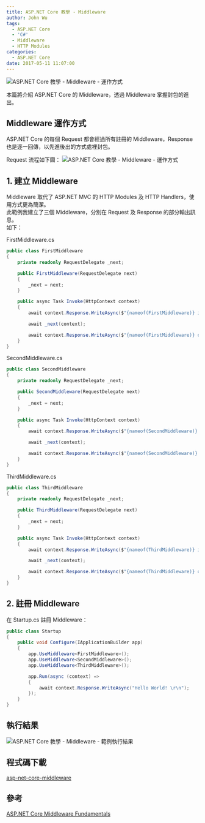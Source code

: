 ```yaml
---
title: ASP.NET Core 教學 - Middleware
author: John Wu
tags:
  - ASP.NET Core
  - 'C#'
  - Middleware
  - HTTP Modules
categories:
  - ASP.NET Core
date: 2017-05-11 11:07:00
---
```

![ASP.NET Core 教學 - Middleware - 運作方式](/images/pasted-114p.png)

本篇將介紹 ASP.NET Core 的 Middleware，透過 Middleware 掌握封包的進出。

<!-- more -->

## Middleware 運作方式

ASP.NET Core 的每個 Request 都會經過所有註冊的 Middleware，Response 也是逐一回傳，以先進後出的方式處裡封包。  

Request 流程如下圖：
![ASP.NET Core 教學 - Middleware - 運作方式](/images/pasted-114.gif)

## 1. 建立 Middleware

Middleware 取代了 ASP.NET MVC 的 HTTP Modules 及 HTTP Handlers，使用方式更為簡潔。  
此範例我建立了三個 Middleware，分別在 Request 及 Response 的部分輸出訊息。  
如下：

FirstMiddleware.cs
```cs
public class FirstMiddleware
{
    private readonly RequestDelegate _next;

    public FirstMiddleware(RequestDelegate next)
    {
        _next = next;
    }

    public async Task Invoke(HttpContext context)
    {
        await context.Response.WriteAsync($"{nameof(FirstMiddleware)} in. \r\n");

        await _next(context);

        await context.Response.WriteAsync($"{nameof(FirstMiddleware)} out. \r\n");
    }
}
```

SecondMiddleware.cs
```cs
public class SecondMiddleware
{
    private readonly RequestDelegate _next;

    public SecondMiddleware(RequestDelegate next)
    {
        _next = next;
    }

    public async Task Invoke(HttpContext context)
    {
        await context.Response.WriteAsync($"{nameof(SecondMiddleware)} in. \r\n");

        await _next(context);

        await context.Response.WriteAsync($"{nameof(SecondMiddleware)} out. \r\n");
    }
}
```

ThirdMiddleware.cs
```cs
public class ThirdMiddleware
{
    private readonly RequestDelegate _next;

    public ThirdMiddleware(RequestDelegate next)
    {
        _next = next;
    }

    public async Task Invoke(HttpContext context)
    {
        await context.Response.WriteAsync($"{nameof(ThirdMiddleware)} in. \r\n");

        await _next(context);

        await context.Response.WriteAsync($"{nameof(ThirdMiddleware)} out. \r\n");
    }
}
```

## 2. 註冊 Middleware

在 Startup.cs 註冊 Middleware：
```cs
public class Startup
{
    public void Configure(IApplicationBuilder app)
    {
        app.UseMiddleware<FirstMiddleware>();
        app.UseMiddleware<SecondMiddleware>();
        app.UseMiddleware<ThirdMiddleware>();

        app.Run(async (context) =>
        {
            await context.Response.WriteAsync("Hello World! \r\n");
        });
    }
}
```

## 執行結果

![ASP.NET Core 教學 - Middleware - 範例執行結果](/images/pasted-114.png)

## 程式碼下載

[asp-net-core-middleware](https://github.com/johnwu1114/asp-net-core-middleware)

## 參考

[ASP.NET Core Middleware Fundamentals](https://docs.microsoft.com/en-us/aspnet/core/fundamentals/middleware)